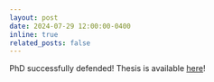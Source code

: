 ```yaml
---
layout: post
date: 2024-07-29 12:00:00-0400
inline: true
related_posts: false
---
```


PhD successfully defended! Thesis is available [here](https://cluel01.github.io/assets/pdf/PhD_Thesis.pdf)!

